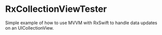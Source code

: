 # RxCollectionViewTester

Simple example of how to use MVVM with RxSwift to handle data updates on an UICollectionView.